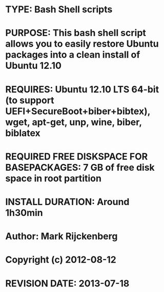 # TYPE: Bash Shell scripts
# PURPOSE: This bash shell script allows you to easily restore Ubuntu packages into a clean install of Ubuntu 12.10
# REQUIRES: Ubuntu 12.10 LTS 64-bit (to support UEFI+SecureBoot+biber+bibtex), wget, apt-get, unp, wine, biber, biblatex
# REQUIRED FREE DISKSPACE FOR BASEPACKAGES:  7 GB of free disk space in root partition
# INSTALL DURATION: Around 1h30min
# Author: Mark Rijckenberg
# Copyright (c) 2012-08-12
# REVISION DATE: 2013-07-18
